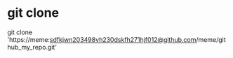 # git clone
git clone 'https://meme:sdfkjwn203498vh230dskfh271hjf012@github.com/meme/github_my_repo.git'

